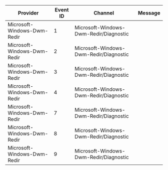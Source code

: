 Provider                     |  Event ID  |  Channel                                 |  Message
-----------------------------|------------|------------------------------------------|---------
Microsoft-Windows-Dwm-Redir  |  1         |  Microsoft-Windows-Dwm-Redir/Diagnostic  |
Microsoft-Windows-Dwm-Redir  |  2         |  Microsoft-Windows-Dwm-Redir/Diagnostic  |
Microsoft-Windows-Dwm-Redir  |  3         |  Microsoft-Windows-Dwm-Redir/Diagnostic  |
Microsoft-Windows-Dwm-Redir  |  4         |  Microsoft-Windows-Dwm-Redir/Diagnostic  |
Microsoft-Windows-Dwm-Redir  |  7         |  Microsoft-Windows-Dwm-Redir/Diagnostic  |
Microsoft-Windows-Dwm-Redir  |  8         |  Microsoft-Windows-Dwm-Redir/Diagnostic  |
Microsoft-Windows-Dwm-Redir  |  9         |  Microsoft-Windows-Dwm-Redir/Diagnostic  |